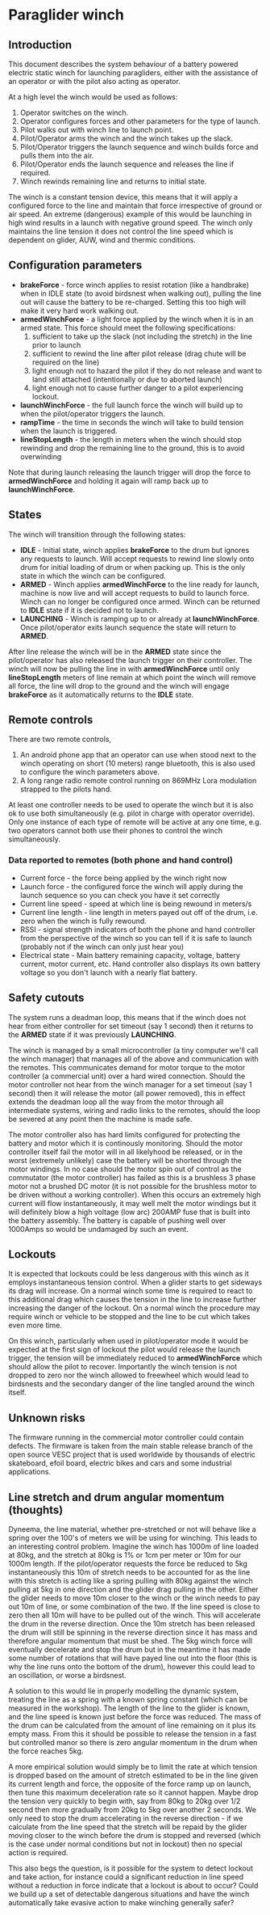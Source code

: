 # Paraglider winch

## Introduction
This document describes the system behaviour of a battery powered electric static winch for launching paragliders, either with the assistance of an operator or with the pilot also acting as operator.

At a high level the winch would be used as follows:
1. Operator switches on the winch.
2. Operator configures forces and other parameters for the type of launch.
3. Pilot walks out with winch line to launch point.
4. Pilot/Operator arms the winch and the winch takes up the slack.
5. Pilot/Operator triggers the launch sequence and winch builds force and pulls them into the air.
6. Pilot/Operator ends the launch sequence and releases the line if required.
7. Winch rewinds remaining line and returns to initial state.

The winch is a constant tension device, this means that it will apply a configured force to the line and maintain that force irrespective of ground or air speed. An extreme (dangerous) example of this would be launching in high wind results in a launch with negative ground speed. The winch only maintains the line tension it does not control the line speed which is dependent on glider, AUW, wind and thermic conditions.

## Configuration parameters
* **brakeForce** -        force winch applies to resist rotation (like a handbrake) when in IDLE state (to avoid birdsnest when walking out), pulling the line out will cause the battery to be re-charged. Setting this too high will make it very hard work walking out.
* **armedWinchForce** -   a light force applied by the winch when it is in an armed state. This force should meet the following specifications:
  1. sufficient to take up the slack (not including the stretch) in the line prior to launch 
  2. sufficient to rewind the line after pilot release (drag chute will be required on the line)
  3. light enough not to hazard the pilot if they do not release and want to land still attached (intentionally or due to aborted launch)
  4. light enough not to cause further danger to a pilot experiencing lockout.
* **launchWinchForce** -  the full launch force the winch will build up to when the pilot/operator triggers the launch.
* **rampTime** -          the time in seconds the winch will take to build tension when the launch is triggered.
* **lineStopLength** -    the length in meters when the winch should stop rewinding and drop the remaining line to the ground, this is to avoid overwinding

Note that during launch releasing the launch trigger will drop the force to **armedWinchForce** and holding it again will ramp back up to **launchWinchForce**.

## States
The winch will transition through the following states:
      
* **IDLE** -       Initial state, winch applies **brakeForce** to the drum but ignores any requests to launch. Will accept requests to rewind line slowly onto drum for initial loading of drum or when packing up. This is the only state in which the winch can be configured.
* **ARMED** -      Winch applies **armedWinchForce** to the line ready for launch, machine is now live and will accept requests to build to launch force. Winch can no longer be configured once armed. Winch can be returned to **IDLE** state if it is decided not to launch.
* **LAUNCHING** -  Winch is ramping up to or already at **launchWinchForce**. Once pilot/operator exits launch sequence the state will return to **ARMED**.

After line release the winch will be in the **ARMED** state since the pilot/operator has also released the launch trigger on their controller. The winch will now be pulling the line in with **armedWinchForce** until only **lineStopLength** meters of line remain at which point the winch will remove all force, the line will drop to the ground and the winch will engage **brakeForce** as it automatically returns to the **IDLE** state.

## Remote controls
There are two remote controls, 
1. An android phone app that an operator can use when stood next to the winch operating on short (10 meters) range bluetooth, this is also used to configure the winch parameters above. 
2. A long range radio remote control running on 869MHz Lora modulation strapped to the pilots hand.

At least one controller needs to be used to operate the winch but it is also ok to use both simultaneously (e.g. pilot in charge with operator override). Only one instance of each type of remote will be active at any one time, e.g. two operators cannot both use their phones to control the winch simultaneously.

### Data reported to remotes (both phone and hand control)
* Current force -          the force being applied by the winch right now
* Launch force -           the configured force the winch will apply during the launch sequence so you can check you have it set correctly
* Current line speed -     speed at which line is being rewound in meters/s
* Current line length -    line length in meters payed out off of the drum, i.e. zero when the winch is fully rewound.
* RSSI -                   signal strength indicators of both the phone and hand controller from the perspective of the winch so you can tell if it is safe to launch (probably not if the winch can only just hear you)
* Electrical state -       Main battery remaining capacity, voltage, battery current, motor current, etc. Hand controller also displays its own battery voltage so you don't launch with a nearly flat battery.


## Safety cutouts
The system runs a deadman loop, this means that if the winch does not hear from either controller for set timeout (say 1 second) then it returns to the **ARMED** state if it was previously **LAUNCHING**. 

The winch is managed by a small microcontroller (a tiny computer we'll call the winch manager) that manages all of the above and communication with the remotes. This communicates demand for motor torque to the motor controller (a commercial unit) over a hard wired connection. Should the motor controller not hear from
the winch manager for a set timeout (say 1 second) then it will release the motor (all power removed), this in effect extends the deadman loop all the way from the motor through all intermediate systems, wiring and radio links to the remotes, should the loop be severed at any point 
then the machine is made safe. 

The motor controller also has hard limits configured for protecting the battery and motor which it is continously monitoring. Should the motor controller itself fail the motor will in all likelyhood be released, or in the worst (extremely unlikely) 
case the battery will be shorted through the motor windings. In no case should the motor spin out of control as the commutator (the motor controller) has failed as this is a brushless 3 phase motor not a brushed DC motor (it is not possible for the brushless motor to be driven without a working controller). When this occurs an extremely 
high current will flow instantaneously, it may well melt the motor windings but it will definitely blow a high voltage (low arc) 200AMP fuse that is built into the battery assembly. The battery is capable of pushing well over 1000Amps so would be undamaged
by such an event.

## Lockouts
It is expected that lockouts could be less dangerous with this winch as it employs instantaneous tension control. When a glider starts to get sideways its drag will increase. On a normal winch some time is required to react to this additional drag which causes the tension in the line to increase further increasing the danger of the lockout. On a normal winch the procedure may require winch or vehicle to be stopped and the line to be cut which takes even more time. 

On this winch, particularly when used in pilot/operator mode it would be expected at the first sign of lockout the pilot would release the launch trigger, the tension will be immediately reduced to **armedWinchForce** which should allow the pilot to recover. Importantly the winch tension is not dropped to zero nor the winch allowed to freewheel which would lead to birdsnests and the secondary danger of the line tangled around the winch itself.

## Unknown risks
The firmware running in the commercial motor controller could contain defects. The firmware is taken from the main stable release branch of the open source VESC project that is used worldwide by thousands of electric skateboard, efoil board, electric bikes and cars and some industrial applications.

## Line stretch and drum angular momentum (thoughts)
Dyneema, the line material, whether pre-stretched or not will behave like a spring over the 100's of meters we will be using for winching. This leads to an interesting control problem. Imagine the winch has 1000m of line loaded at 80kg, and the stretch at 80kg is 1% or 1cm per meter or 10m for our 1000m length. If the pilot/operator requests the force be reduced to 5kg instantaneously this 10m of stretch needs to be accounted for as the line with this stretch is acting like a spring pulling with 80kg against the winch pulling at 5kg in one direction and the glider drag pulling in the other. Either the glider needs to move 10m closer to the winch or the winch needs to pay out 10m of line, or some combination of the two. If the line speed is close to zero then all 10m will have to be pulled out of the winch. This will accelerate the drum in the reverse direction. Once the 10m stretch has been released the drum will still be spinning in the reverse direction since it has mass and therefore angular momentum that must be shed. The 5kg winch force will eventually decelerate and stop the drum but in the meantime it has made some number of rotations that will have payed line out into the floor (this is why the line runs onto the bottom of the drum), however this could lead to an oscillation, or worse a birdsnest.

A solution to this would lie in properly modelling the dynamic system, treating the line as a spring with a known spring constant (which can be measured in the workshop). The length of the line to the glider is known, and the line speed is known just before the force was reduced. The mass of the drum can be calculated from the amount of line remaining on it plus its empty mass. From this it should be possible to release the tension in a fast but controlled manor so there is zero angular momentum in the drum when the force reaches 5kg.

A more empirical solution would simply be to limit the rate at which tension is dropped based on the amount of stretch estimated to be in the line given its current length and force, the opposite of the force ramp up on launch, then tune this maximum deceleration rate so it cannot happen. Maybe drop the tension very quickly to begin with, say from 80kg to 20kg over 1/2 second then more gradually from 20kg to 5kg over another 2 seconds. We only need to stop the drum accelerating in the reverse direction - if we calculate from the line speed that the stretch will be repaid by the glider moving closer to the winch before the drum is stopped and reversed (which is the case under normal conditions but not in lockout) then no special action is required. 

This also begs the question, is it possible for the system to detect lockout and take action, for instance could a significant reduction in line speed without a reduction in force indicate that a lockout is about to occur? Could we build up a set of detectable dangerous situations and have the winch automatically take evasive action to make winching generally safer?

